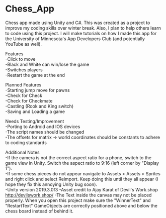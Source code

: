 # Chess_App
 Chess app made using Unity and C#.  This was created as a project to improve my coding skills over winter break.  Also, I plan to help others learn to code using this project.  I will make tutorials on how I made this app for the University of Minnesota's App Developers Club (and potentially YouTube as well).

 Features  
 -Click to move  
 -Black and White can win/lose the game  
 -Switches players  
 -Restart the game at the end  
 
 Planned Features  
 -Starting jump move for pawns  
 -Check for Check  
 -Check for Checkmate  
 -Castling (Rook and King switch)  
 -Saving and Loading a game  
 
 Needs Testing/Improvement  
 -Porting to Android and IOS devices  
 -The script names should be changed  
 -The offsets for matrix -> world coordinates should be constants to adhere to coding standards  

 Additional Notes  
  -If the camera is not the correct aspect ratio for a phone, switch to the game view in Unity.  Switch the aspect ratio to 9:16 (left corner by "Display 1").  
  -If some chess pieces do not appear navigate to Assets > Assets > Sprites and right click and select Reimport.  Keep doing this until they all appear (I hope they fix this annoying Unity bug soon).  
  -Unity version 2019.3.0f3
  -Asset credit to Ajay Karat of Devil's Work.shop http://devilswork.shop/ 
  -The Text inside the canvas may not be placed properly.  When you open this project make sure the "WinnerText" and "RestartText" GameObjects are correctly positioned above and below the chess board instead of behind it.
